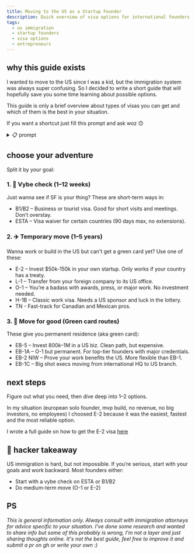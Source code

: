```yaml
---
title: Moving to the US as a Startup Founder
description: Quick overview of visa options for international founders
tags:
  - us immigration
  - startup founders
  - visa options
  - entrepreneurs
---
```


## why this guide exists

I wanted to move to the US since I was a kid, but the immigration system was always super confusing. So I decided to write a short guide that will hopefully save you some time learning about possible options.

This guide is only a brief overview about types of visas you can get and which of them is the best in your situation. 

If you want a shortcut just fill this prompt and ask woz 🙃

<details>
<summary>📋 prompt</summary>

I am a [COUNTRY] citizen, [AGE] years old.
My goal: [move as founder / move as employee / other: ___].
I currently [own/do not own] a company.
I can personally invest [$AMOUNT] of my own money in the US.
My experience: [YEARS] in [FIELD].
Highest education: [YOUR DEGREE or 'none'].
Notable achievements: [List any—patents, press, awards, published work, etc. If none, just write 'none'].
I want the fastest, easiest, and cheapest way to get to the US. What type of visa should I get?

</details>


## choose your adventure

Split it by your goal:

### 1. 💫 Vybe check (1–12 weeks)

Just wanna see if SF is your thing? These are short-term ways in:

- B1/B2 – Business or tourist visa. Good for short visits and meetings. Don’t overstay.
- ESTA – Visa waiver for certain countries (90 days max, no extensions).

### 2. ✈️ Temporary move (1–5 years)

Wanna work or build in the US but can't get a green card yet? Use one of these:

- E-2 – Invest $50k-150k in your own startup. Only works if your country has a treaty.
- L-1 – Transfer from your foreign company to its US office.
- O-1 – You’re a badass with awards, press, or major work. No investment needed.
- H-1B – Classic work visa. Needs a US sponsor and luck in the lottery.
- TN - Fast-track for Canadian and Mexican pros.

### 3. 🏡 Move for good (Green card routes)

These give you permanent residence (aka green card):

- EB-5 – Invest $800k–$1M in a US biz. Clean path, but expensive.
- EB-1A – O-1 but permanent. For top-tier founders with major credentials.
- EB-2 NIW – Prove your work benefits the US. More flexible than EB-1.
- EB-1C – Big shot execs moving from international HQ to US branch.

## next steps

Figure out what you need, then dive deep into 1–2 options.

In my situation (european solo founder, mvp build, no revenue, no big investors, no employees) I choosed E-2 because it was the easiest, fastest and the most reliable option. 

I wrote a full guide on how to get the E-2 visa [here](e2-visa-101.md)

## 🧠 hacker takeaway

US immigration is hard, but not impossible. If you’re serious, start with your goals and work backward. Most founders either:
- Start with a vybe check on ESTA or B1/B2
- Do medium-term move (O-1 or E-2)

## PS

*This is general information only. Always consult with immigration attorneys for advice specific to your situation. I've done some research and wanted to share info but some of this probably is wrong, I'm not a layer and just sharing thoughts online. It's not the best guide, feel free to improve it and submit a pr on gh or write your own :)*